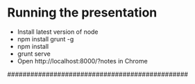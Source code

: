 # Running the presentation

* Install latest version of node
* npm install grunt -g
* npm install
* grunt serve
* Open http://localhost:8000/?notes in Chrome

###############################################
 
